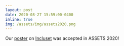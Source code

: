 ```yaml
---
layout: post
date: 2020-08-27 15:59:00-0400
inline: true
img: /assets/img/assets2020.png
---
```

Our [poster](https://dl.acm.org/doi/10.1145/3373625.3418026) on [Incluset](https://incluset.com) was accepted in ASSETS 2020!